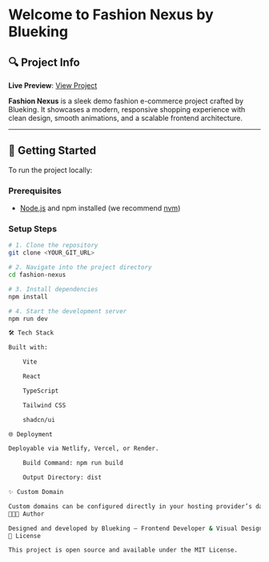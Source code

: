 # Welcome to **Fashion Nexus** by Blueking

## 🔍 Project Info

**Live Preview**: [View Project](https://lovable.dev/projects/a89b8d65-e434-4a2b-89b1-1beda2c6df90)

**Fashion Nexus** is a sleek demo fashion e-commerce project crafted by Blueking. It showcases a modern, responsive shopping experience with clean design, smooth animations, and a scalable frontend architecture.

---

## 🚀 Getting Started

To run the project locally:

### Prerequisites
- [Node.js](https://nodejs.org/en/) and npm installed (we recommend [nvm](https://github.com/nvm-sh/nvm#installing-and-updating))

### Setup Steps

```sh
# 1. Clone the repository
git clone <YOUR_GIT_URL>

# 2. Navigate into the project directory
cd fashion-nexus

# 3. Install dependencies
npm install

# 4. Start the development server
npm run dev

🛠 Tech Stack

Built with:

    Vite

    React

    TypeScript

    Tailwind CSS

    shadcn/ui

🌐 Deployment

Deployable via Netlify, Vercel, or Render.

    Build Command: npm run build

    Output Directory: dist

✨ Custom Domain

Custom domains can be configured directly in your hosting provider’s dashboard.
👨🏽‍💻 Author

Designed and developed by Blueking – Frontend Developer & Visual Designer.
📄 License

This project is open source and available under the MIT License.



